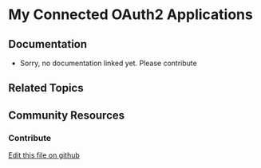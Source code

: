 # My Connected OAuth2 Applications

## Documentation

* Sorry, no documentation linked yet. Please contribute

## Related Topics

## Community Resources


### Contribute

[Edit this file on github](https://github.com/olafk/controlpanel-documentation-docs/blob/master/md/74en/com_liferay_oauth2_provider_web_internal_portlet_OAuth2ConnectedApplicationsPortlet.md)